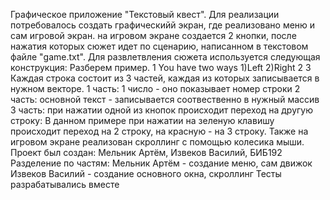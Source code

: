 Графическое приложение "Текстовый квест". Для реализации потребовалось создать графическийй экран, где реализовано меню и сам
игровой экран. на игровом экране создается 2 кнопки, после нажатия которых сюжет идет по сценарию, написанном в текстовом файле
"game.txt". Для развлетвления сюжета используется следующая конструкция:
Разберем пример. 1 You have two ways 1)Left 2)Right 2 3
Каждая строка состоит из 3 частей, каждая из которых записывается в нужном векторе.
1 часть: 1 число - оно показывает номер строки
2 часть: основной текст - записывается соотвественно в нужный массив
3 часть: при нажатии одной из кнопок происходит переход на другую строку:
В данном примере при нажатии на зеленую клавишу происходит переход на 2 строку, на красную - на 3 строку.
Также на игровом экране реализован скроллинг с помощью колесика мыши.
Проект был создан: Мельник Артём, Извеков Василий, БИБ192
Разделение по частям:
Мельник Артём - создание меню, сам движок
Извеков Василий - создание основного окна, скроллинг
Тесты разрабатывались вместе
